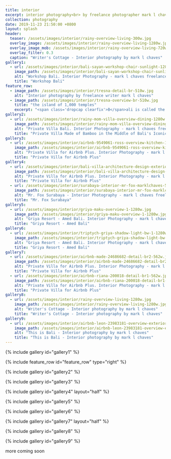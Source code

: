 ```yaml
---
title: interior
excerpt: interior photography<br> by freelance photographer mark l chaves
collection: photography
date: 2019-11-23 21:50:00 +0800
layout: splash
header:
  teaser: /assets/images/interior/rainy-overview-living-300w.jpg
  overlay_image: /assets/images/interior/rainy-overview-living-1280w.jpg
  overlay_image_mob: /assets/images/interior/rainy-overview-living-720w.jpg
  overlay_filter: 0.3
  caption: "Writer's Cottage - Interior photography by mark l chaves"
gallery1:
  - url: /assets/images/interior/bali-sayan-workshop-chair-sunlight-1280w.jpg
    image_path: /assets/images/interior/bali-sayan-workshop-chair-sunlight-1280w.jpg
    alt: "Workshop Bali. Interior Photography - mark l chaves freelance photographer Bali"
    title: "Workshop Bali"
feature_row:
  - image_path: /assets/images/interior/tresna-detail-br-510w.jpg
    alt: "Interior photography by freelance writer mark l chaves"
  - image_path: /assets/images/interior/tresna-overview-br-510w.jpg
    title: "the island of 1,000 temples"
    excerpt: "<span class='dropcap clearfix'>B</span>ali is called the island of 1,000 temples. it might as well be called the island of 1,000 interior designs. from full-on bamboo structures in the rice paddies to cozy riverside cabins to contemporary cliff side villas, Bali’s interiors are as diverse as the Balinese culture.<br><br>left and above a luxury cabin at Tresna Bali Cooking School."
gallery2:
  - url: /assets/images/interior/rainy-mom-villa-overview-dining-1280w.jpg
    image_path: /assets/images/interior/rainy-mom-villa-overview-dining-1280w.jpg
    alt: "Private Villa Bali. Interior Photography - mark l chaves freelance photographer Bali"
    title: "Private Villa Made of Bamboo in the Middle of Bali's Iconic Rice Paddies"
gallery3:
  - url: /assets/images/interior/airbnb-9549061-ross-overview-kitchen-1280w.jpg
    image_path: /assets/images/interior/airbnb-9549061-ross-overview-kitchen-1280w.jpg
    alt: "Private Villa for Airbnb Plus. Interior Photography - mark l chaves freelance photographer Bali"
    title: "Private Villa for Airbnb Plus"
gallery4:
  - url: /assets/images/interior/bali-villa-architecture-design-exterior-pool-562w.jpg
    image_path: /assets/images/interior/bali-villa-architecture-design-exterior-pool-562w.jpg
    alt: "Private Villa for Airbnb Plus. Interior Photography - mark l chaves freelance photographer Bali"
    title: "Private Villa for Airbnb Plus"
  - url: /assets/images/interior/surabaya-interior-mr-fox-marklchaves-562w.jpg
    image_path: /assets/images/interior/surabaya-interior-mr-fox-marklchaves-562w.jpg
    alt: "Mr. Fox Surabaya - Interior Photography - mark l chaves freelance photographer Bali"
    title: "Mr. Fox Surabaya"
gallery5:
  - url: /assets/images/interior/griya-maku-overview-1-1280w.jpg
    image_path: /assets/images/interior/griya-maku-overview-1-1280w.jpg
    alt: "Griya Resort - Amed Bali. Interior Photography - mark l chaves freelance photographer Bali"
    title: "Griya Resort - Amed Bali"
gallery6:
  - url: /assets/images/interior/triptych-griya-shadow-light-bw-1-1280w.jpg
    image_path: /assets/images/interior/triptych-griya-shadow-light-bw-1-1280w.jpg
    alt: "Griya Resort - Amed Bali. Interior Photography - mark l chaves freelance photographer Bali"
    title: "Griya Resort - Amed Bali"
gallery7:
  - url: /assets/images/interior/airbnb-made-24686682-detail-br2-562w.jpg
    image_path: /assets/images/interior/airbnb-made-24686682-detail-br2-562w.jpg
    alt: "Private Villa for Airbnb Plus. Interior Photography - mark l chaves freelance photographer Bali"
    title: "Private Villa for Airbnb Plus"
  - url: /assets/images/interior/airbnb-riana-200018-detail-br1-562w.jpg
    image_path: /assets/images/interior/airbnb-riana-200018-detail-br1-562w.jpg
    alt: "Private Villa for Airbnb Plus. Interior Photography - mark l chaves freelance photographer Bali"
    title: "Private Villa for Airbnb Plus"
gallery8:
  - url: /assets/images/interior/rainy-overview-living-1280w.jpg
    image_path: /assets/images/interior/rainy-overview-living-1280w.jpg
    alt: "Writer's Cottage - Interior photography by mark l chaves"
    title: "Writer's Cottage - Interior photography by mark l chaves"
gallery9:
  - url: /assets/images/interior/airbnb-leon-23983181-overview-exterior-1280w.jpg
    image_path: /assets/images/interior/airbnb-leon-23983181-overview-exterior-1280w.jpg
    alt: "This is Bali - Interior photography by mark l chaves"
    title: "This is Bali - Interior photography by mark l chaves"
---
```

{% include gallery id="gallery1" %}

{% include feature_row id="feature_row" type="right" %}

{% include gallery id="gallery2" %}

{% include gallery id="gallery3" %}

{% include gallery id="gallery4" layout="half" %}

{% include gallery id="gallery5" %}

{% include gallery id="gallery6" %}

{% include gallery id="gallery7" layout="half" %}

{% include gallery id="gallery8" %}

{% include gallery id="gallery9" %}

more coming soon
